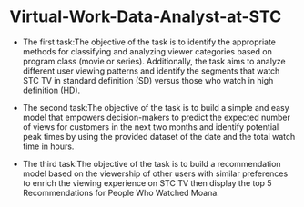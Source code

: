 # Virtual-Work-Data-Analyst-at-STC

 - The first task:The objective of the task is to identify the appropriate methods for classifying and analyzing viewer categories based on program class (movie or series). Additionally, the task aims to analyze different user viewing patterns and identify the segments that watch STC TV in standard definition (SD) versus those who watch in high definition (HD).

* The second task:The objective of the task is to build a simple and easy model that empowers decision-makers to predict the expected number of views for customers in the next two months and identify potential peak times by using the provided dataset of the date and the total watch time in hours.

 - The third task:The objective of the task is to build a recommendation model based on the viewership of other users with similar preferences to enrich the viewing experience on STC TV then display the top 5 Recommendations for People Who Watched Moana.
